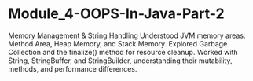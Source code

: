 # Module_4-OOPS-In-Java-Part-2
Memory Management &amp; String Handling  Understood JVM memory areas: Method Area, Heap Memory, and Stack Memory. Explored Garbage Collection and the finalize() method for resource cleanup. Worked with String, StringBuffer, and StringBuilder, understanding their mutability, methods, and performance differences.
